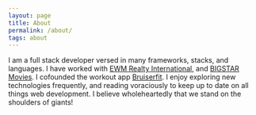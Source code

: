 ```yaml
---
layout: page
title: About
permalink: /about/
tags: about
---
```


I am a full stack developer versed in many frameworks, stacks, and languages. I have worked with [EWM Realty International](http://www.ewm.com), and [BIGSTAR Movies](http://www.bigstar.tv). I cofounded the workout app [Bruiserfit](https://www.bruiserfit.com). I enjoy exploring new technologies frequently, and reading voraciously to keep up to date on all things web development. I believe wholeheartedly that we stand on the shoulders of giants!